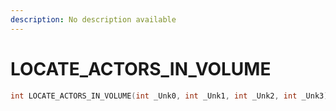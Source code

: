 ```yaml
---
description: No description available 
---
```


# LOCATE_ACTORS_IN_VOLUME

```cpp
int LOCATE_ACTORS_IN_VOLUME(int _Unk0, int _Unk1, int _Unk2, int _Unk3);
```